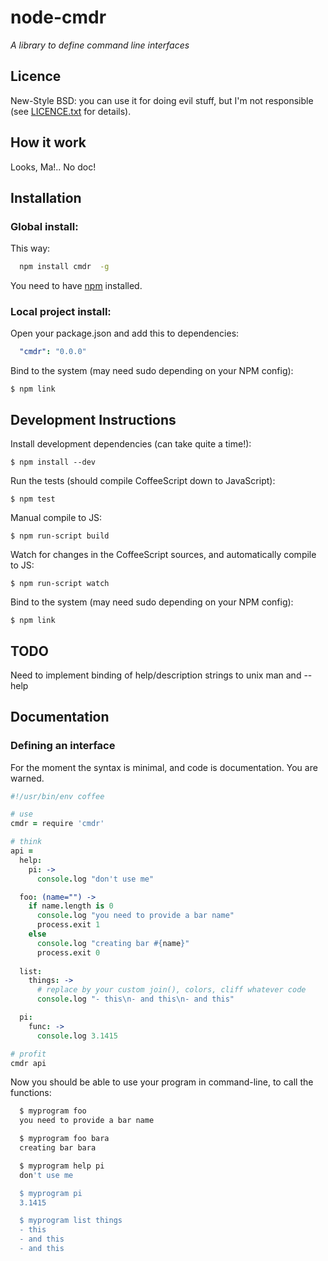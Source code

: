 # node-cmdr

*A library to define command line interfaces*

## Licence

  New-Style BSD: you can use it for doing evil stuff, but I'm not responsible (see [LICENCE.txt](https://github.com/daizoru/node-cmdr/blob/master/LICENCE.txt) for details).
  
## How it work

  Looks, Ma!.. No doc!

## Installation

### Global install:

  This way:
  
``` bash
  npm install cmdr  -g
```

  You need to have [npm](http://npmjs.org) installed.

### Local project install:

  Open your package.json and add this to dependencies:

``` yaml
  "cmdr": "0.0.0"
```

  Bind to the system (may need sudo depending on your NPM config):
  
    $ npm link

## Development Instructions

  Install development dependencies (can take quite a time!):

    $ npm install --dev


  Run the tests (should compile CoffeeScript down to JavaScript):
  
    $ npm test
 
 
  Manual compile to JS:
  
    $ npm run-script build
  
    
  Watch for changes in the CoffeeScript sources, and automatically compile to JS:
  
    $ npm run-script watch
        
  
  Bind to the system (may need sudo depending on your NPM config):
  
    $ npm link

## TODO

  Need to implement binding of help/description strings to unix man and --help
## Documentation

### Defining an interface

  For the moment the syntax is minimal, and code is documentation. You are warned.

``` coffeescript
#!/usr/bin/env coffee

# use
cmdr = require 'cmdr'

# think
api =
  help:
    pi: ->
      console.log "don't use me"

  foo: (name="") ->
    if name.length is 0
      console.log "you need to provide a bar name"
      process.exit 1
    else
      console.log "creating bar #{name}"
      process.exit 0
  
  list:
    things: ->
      # replace by your custom join(), colors, cliff whatever code
      console.log "- this\n- and this\n- and this"

  pi:
    func: ->
      console.log 3.1415

# profit
cmdr api

```

  Now you should be able to use your program in command-line, to call the functions:

``` bash
  $ myprogram foo
  you need to provide a bar name

  $ myprogram foo bara
  creating bar bara

  $ myprogram help pi
  don't use me

  $ myprogram pi
  3.1415

  $ myprogram list things
  - this
  - and this
  - and this
```
